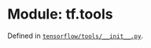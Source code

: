 <div itemscope itemtype="http://developers.google.com/ReferenceObject">
<meta itemprop="name" content="tf.tools" />
</div>

# Module: tf.tools



Defined in [`tensorflow/tools/__init__.py`](https://www.tensorflow.org/code/tensorflow/tools/__init__.py).




